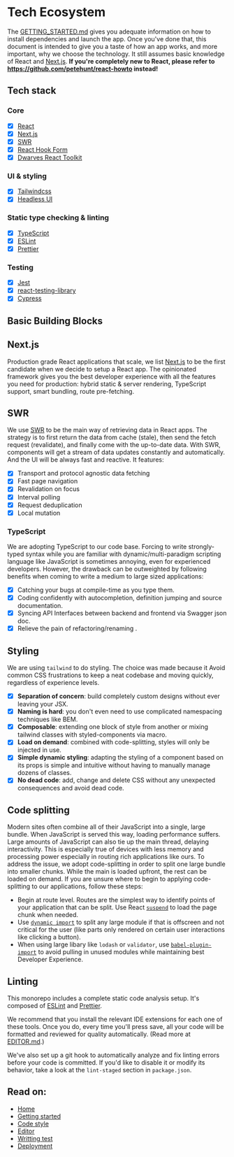 # Tech Ecosystem

The [GETTING_STARTED.md](./GETTING_STARTED.md) gives you adequate information on
how to install dependencies and launch the app. Once you've done that, this
document is intended to give you a taste of how an app works, and more
important, why we choose the technology. It still assumes basic knowledge of
React and [Next.js](https://nextjs.org/docs/getting-started). **If you're
completely new to React, please refer to https://github.com/petehunt/react-howto
instead!**

## Tech stack

### Core

- [x] [React](https://reactjs.org/)
- [x] [Next.js](https://nextjs.org/)
- [x] [SWR](https://swr.vercel.app/)
- [x] [React Hook Form](https://github.com/react-hook-form/react-hook-form)
- [x] [Dwarves React Toolkit](https://github.com/dwarvesf/react-toolkit)

### UI & styling

- [x] [Tailwindcss](https://github.com/tailwindcss/tailwindcss)
- [x] [Headless UI](https://github.com/tailwindlabs/headlessui)

### Static type checking & linting

- [x] [TypeScript](https://www.typescriptlang.org)
- [x] [ESLint](http://eslint.org/)
- [x] [Prettier](https://prettier.io/)

### Testing

- [x] [Jest](http://facebook.github.io/jest/)
- [x] [react-testing-library](https://github.com/kentcdodds/react-testing-library)
- [x] [Cypress](https://github.com/cypress-io/cypress)

## Basic Building Blocks

## Next.js

Production grade React applications that scale, we list
[Next.js](https://nextjs.org/) to be the first candidate when we decide to setup
a React app. The opinionated framework gives you the best developer experience
with all the features you need for production: hybrid static & server rendering,
TypeScript support, smart bundling, route pre-fetching.

## SWR

We use [SWR](https://swr.vercel.app/) to be the main way of retrieving data in
React apps. The strategy is to first return the data from cache (stale), then
send the fetch request (revalidate), and finally come with the up-to-date data.
With SWR, components will get a stream of data updates constantly and
automatically. And the UI will be always fast and reactive. It features:

- [x] Transport and protocol agnostic data fetching
- [x] Fast page navigation
- [x] Revalidation on focus
- [x] Interval polling
- [x] Request deduplication
- [x] Local mutation

### TypeScript

We are adopting TypeScript to our code base. Forcing to write strongly-typed
syntax while you are familiar with dynamic/multi-paradigm scripting language
like JavaScript is sometimes annoying, even for experienced developers. However,
the drawback can be outweighted by following benefits when coming to write a
medium to large sized applications:

- [x] Catching your bugs at compile-time as you type them.
- [x] Coding confidently with autocompletion, definition jumping and source
      documentation.
- [x] Syncing API Interfaces between backend and frontend via Swagger json doc.
- [x] Relieve the pain of refactoring/renaming .

## Styling

We are using `tailwind` to do styling. The choice was made because it Avoid
common CSS frustrations to keep a neat codebase and moving quickly, regardless
of experience levels.

- [x] **Separation of concern**: build completely custom designs without ever
      leaving your JSX.
- [x] **Naming is hard**: you don't even need to use complicated namespacing
      techniques like BEM.
- [x] **Composable**: extending one block of style from another or mixing
      tailwind classes with styled-components via macro.
- [x] **Load on demand**: combined with code-splitting, styles will only be
      injected in use.
- [x] **Simple dynamic styling**: adapting the styling of a component based on
      its props is simple and intuitive without having to manually manage dozens
      of classes.
- [x] **No dead code**: add, change and delete CSS without any unexpected
      consequences and avoid dead code.

## Code splitting

Modern sites often combine all of their JavaScript into a single, large bundle.
When JavaScript is served this way, loading performance suffers. Large amounts
of JavaScript can also tie up the main thread, delaying interactivity. This is
especially true of devices with less memory and processing power especially in
routing rich applications like ours. To address the issue, we adopt
code-splitting in order to split one large bundle into smaller chunks. While the
main is loaded upfront, the rest can be loaded on demand. If you are unsure
where to begin to applying code-splitting to our applications, follow these
steps:

- Begin at route level. Routes are the simplest way to identify points of your
  application that can be split. Use React
  [`suspend`](https://reactjs.org/docs/code-splitting.html#route-based-code-splitting)
  to load the page chunk when needed.
- Use
  [`dynamic import`](https://webpack.js.org/guides/code-splitting/#dynamic-imports)
  to split any large module if that is offscreen and not critical for the user
  (like parts only rendered on certain user interactions like clicking a
  button).
- When using large libary like `lodash` or `validator`, use
  [`babel-plugin-import`](https://github.com/ant-design/babel-plugin-import) to
  avoid pulling in unused modules while maintaining best Developer Experience.

## Linting

This monorepo includes a complete static code analysis setup. It's composed of
[ESLint](http://eslint.org/) and [Prettier](https://prettier.io/).

We recommend that you install the relevant IDE extensions for each one of these
tools. Once you do, every time you'll press save, all your code will be
formatted and reviewed for quality automatically. (Read more at
[EDITOR.md](./EDITOR.md).)

We've also set up a git hook to automatically analyze and fix linting errors
before your code is committed. If you'd like to disable it or modify its
behavior, take a look at the `lint-staged` section in `package.json`.

## Read on:

- [Home](../README.md)
- [Getting started](./GETTING_STARTED.md)
- [Code style](./CODE_STYLE.md)
- [Editor](./EDITOR.md)
- [Writting test](./WRITING_TEST.md)
- [Deployment](./DEPLOYMENT.md)
